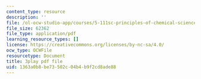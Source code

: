 ```yaml
---
content_type: resource
description: ''
file: /ol-ocw-studio-app/courses/5-111sc-principles-of-chemical-science-fall-2014/1363a0b8be73502c04b4b9f2cd8ade88_pIwp65fPyYU.pdf
file_size: 62362
file_type: application/pdf
learning_resource_types: []
license: https://creativecommons.org/licenses/by-nc-sa/4.0/
ocw_type: OCWFile
resourcetype: Document
title: 3play pdf file
uid: 1363a0b8-be73-502c-04b4-b9f2cd8ade88
---
```

